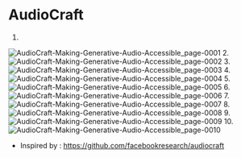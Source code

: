 # AudioCraft

1.
![AudioCraft-Making-Generative-Audio-Accessible_page-0001](https://github.com/Rakib-data-scientist/AudioCraft/assets/137823730/79045d7e-158d-44e4-9c2b-4df120391258)
2.
![AudioCraft-Making-Generative-Audio-Accessible_page-0002](https://github.com/Rakib-data-scientist/AudioCraft/assets/137823730/f99fa55c-627d-48cd-bed3-29325e1077f7)
3.
![AudioCraft-Making-Generative-Audio-Accessible_page-0003](https://github.com/Rakib-data-scientist/AudioCraft/assets/137823730/a0e75c78-3a68-49de-9fb4-4e62435fea50)
4.
![AudioCraft-Making-Generative-Audio-Accessible_page-0004](https://github.com/Rakib-data-scientist/AudioCraft/assets/137823730/64de8219-7b9f-444d-b6bf-6246bacce46a)
5.
![AudioCraft-Making-Generative-Audio-Accessible_page-0005](https://github.com/Rakib-data-scientist/AudioCraft/assets/137823730/8d74e49a-e1d1-4792-ad31-86aeafd206bb)
6.
![AudioCraft-Making-Generative-Audio-Accessible_page-0006](https://github.com/Rakib-data-scientist/AudioCraft/assets/137823730/06bfaed0-b257-42a5-8a2c-ea37fbc9e78a)
7.
![AudioCraft-Making-Generative-Audio-Accessible_page-0007](https://github.com/Rakib-data-scientist/AudioCraft/assets/137823730/4fb30b34-c9a2-46a9-848c-de1d0924a008)
8.
![AudioCraft-Making-Generative-Audio-Accessible_page-0008](https://github.com/Rakib-data-scientist/AudioCraft/assets/137823730/f79aa33a-eef7-4370-83bf-4cc02563196c)
9.
![AudioCraft-Making-Generative-Audio-Accessible_page-0009](https://github.com/Rakib-data-scientist/AudioCraft/assets/137823730/d44a6b8d-1c18-40a7-a236-03b5fc9786f0)
10.
![AudioCraft-Making-Generative-Audio-Accessible_page-0010](https://github.com/Rakib-data-scientist/AudioCraft/assets/137823730/5ded6f3d-b308-4f4c-b7e4-e10135842ea0)


* Inspired by : https://github.com/facebookresearch/audiocraft

